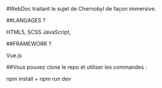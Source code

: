#WebDoc traitant le sujet de Chernobyl de façon immersive.




##LANGAGES ?

HTML5, SCSS
JavaScript,


##FRAMEWORK ?

Vue.js




##Vous pouvez clone le repo et utiliser les commandes :

npm install + npm run dev


